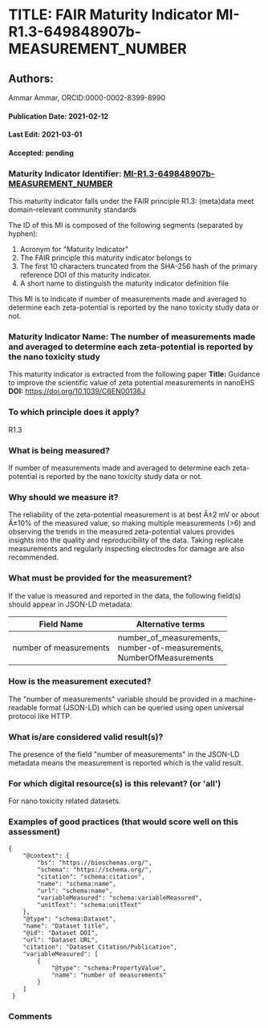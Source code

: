 # TITLE: FAIR Maturity Indicator MI-R1.3-649848907b-MEASUREMENT_NUMBER

## Authors: 
Ammar Ammar, ORCID:0000-0002-8399-8990

#### Publication Date: 2021-02-12
#### Last Edit: 2021-03-01
#### Accepted: pending

### Maturity Indicator Identifier: [MI-R1.3-649848907b-MEASUREMENT_NUMBER](https://w3id.org/fair/maturity_indicator/terms/Gen2/MI-R1.3-649848907b-MEASUREMENT_NUMBER)

This maturity indicator falls under the FAIR principle R1.3:
(meta)data meet domain-relevant community standards

The ID of this MI is composed of the following segments (separated by hyphen):
1. Acronym for "Maturity Indicator"
1. The FAIR principle this maturity indicator belongs to
1. The first 10 characters truncated from the SHA-256 hash of the primary reference DOI of this maturity indicator.
1. A short name to distinguish the maturity indicator definition file

This MI is to indicate if number of measurements made and averaged to determine each zeta-potential is reported by the nano toxicity study data or not.

### Maturity Indicator Name:  The number of measurements made and averaged to determine each zeta-potential is reported by the nano toxicity study

This maturity indicator is extracted from the following paper 
**Title:** Guidance to improve the scientific value of zeta potential measurements in nanoEHS
**DOI:** https://doi.org/10.1039/C6EN00136J

### To which principle does it apply?  
R1.3

### What is being measured?
If number of measurements made and averaged to determine each zeta-potential is reported by the nano toxicity study data or not.

### Why should we measure it?
The reliability of the zeta-potential measurement is at best Â±2 mV or
about Â±10% of the measured value, so making multiple measurements
(>6) and observing the trends in the measured zeta-potential values
provides insights into the quality and reproducibility of the data. Taking
replicate measurements and regularly inspecting electrodes for
damage are also recommended.

### What must be provided for the measurement?
If the value is measured and reported in the data, the following field(s) should appear in JSON-LD metadata: 

| Field Name                 | Alternative terms                                                           |
| -------------------------- | --------------------------------------------------------------------------- |
| number of measurements     | number_of_measurements,<br>number-of-measurements,<br>NumberOfMeasurements  |

### How is the measurement executed?
The "number of measurements" variable should be provided in a machine-readable format (JSON-LD) which can be queried using open universal protocol like HTTP.

### What is/are considered valid result(s)?
The presence of the field "number of measurements" in the JSON-LD metadata means the measurement is reported which is the valid result.

### For which digital resource(s) is this relevant? (or 'all')
For nano toxicity related datasets.  

### Examples of good practices (that would score well on this assessment)
```{json}
{
 	"@context": {
 		"bs": "https://bioschemas.org/",
 		"schema": "https://schema.org/",
 		"citation": "schema:citation",
 		"name": "schema:name",
 		"url": "schema:name",
 		"variableMeasured": "schema:variableMeasured",
 		"unitText": "schema:unitText"
 	},
 	"@type": "schema:Dataset",
 	"name": "Dataset title",
 	"@id": "Dataset DOI",
 	"url": "Dataset URL",
 	"citation": "Dataset Citation/Publication",
 	"variableMeasured": [
 		{
 			"@type": "schema:PropertyValue",
 			"name": "number of measurements"
 		}
 	]
 }
```

### Comments

